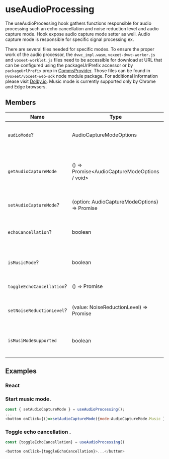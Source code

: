 # useAudioProcessing

The useAudioProcessing hook gathers functions responsible for audio processing such an echo cancellation and noise reduction level and audio capture mode.
Hook expose audio capture mode setter as well. Audio capture mode is responsible for specific signal processing ex.

There are several files needed for specific modes.
To ensure the proper work of the audio processor, the `dvwc_impl.wasm`, `voxeet-dvwc-worker.js` and `voxeet-worklet.js` files need to be accessible for download at URL that can be configured using the packageUrlPrefix accessor or by `packageUrlPrefix` prop in [CommsProvider](../providers/CommsProvider.md). Those files can be found in `@voxeet/voxeet-web-sdk` node module package.
For additional information please visit [Dolby.io](https://docs.dolby.io/communications-apis/docs/).
Music mode is currently supported only by Chrome and Edge browsers.

## Members

| Name                      | Type                                               | Description                                                            |
| ------------------------- | -------------------------------------------------- | ---------------------------------------------------------------------- |
| `audioMode`?              | AudioCaptureModeOptions                            | Currently selected audio mode with options.                            |
| `getAudioCaptureMode`     | () => Promise<AudioCaptureModeOptions / void>      | Get current audio mode option or returns warning if audio is disabled. |
| `setAudioCaptureMode`?    | (option: AudioCaptureModeOptions) => Promise<void> | Setter for specific audio mode.                                        |
| `echoCancellation`?       | boolean                                            | Informs about current echo canellation state.                          |
| `isMusicMode`?            | boolean                                            | Informs if music mode is enabled / disabled.                           |
| `toggleEchoCancellation`? | () => Promise<void>                                | Toggles echo cancellation.                                             |
| `setNoiseReductionLevel`? | (value: NoiseReductionLevel) => Promise<void>      | Setter for noise reduction level.                                      |
| `isMusiModeSupported`     | boolean                                            | Informs if music mode is supported by environment.                     |

## Examples

### React

### Start music mode.

```javascript
const { setAudioCaptureMode } = useAudioProcessing();
...
<button onClick={()=>setAudioCaptureMode({mode:AudioCaptureMode.Music })}>...</button>
```

### Toggle echo cancellation .

```javascript
const {toggleEchoCancellation} = useAudioProcessing()

<button onClick={toggleEchoCancellation}>...</button>
```
